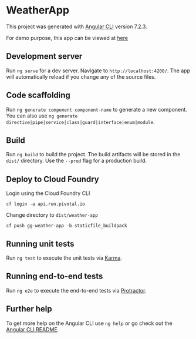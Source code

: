 # WeatherApp

This project was generated with [Angular CLI](https://github.com/angular/angular-cli) version 7.2.3.

For demo purpose, this app can be viewed at [here](https://gg-weather-app.cfapps.io/)

## Development server

Run `ng serve` for a dev server. Navigate to `http://localhost:4200/`. The app will automatically reload if you change any of the source files.

## Code scaffolding

Run `ng generate component component-name` to generate a new component. You can also use `ng generate directive|pipe|service|class|guard|interface|enum|module`.

## Build

Run `ng build` to build the project. The build artifacts will be stored in the `dist/` directory. Use the `--prod` flag for a production build.

## Deploy to Cloud Foundry
Login using the Cloud Foundry CLI

`cf login -a api.run.pivotal.io`

Change directory to `dist/weather-app`

`cf push gg-weather-app -b staticfile_buildpack`

## Running unit tests

Run `ng test` to execute the unit tests via [Karma](https://karma-runner.github.io).

## Running end-to-end tests

Run `ng e2e` to execute the end-to-end tests via [Protractor](http://www.protractortest.org/).

## Further help

To get more help on the Angular CLI use `ng help` or go check out the [Angular CLI README](https://github.com/angular/angular-cli/blob/master/README.md).

